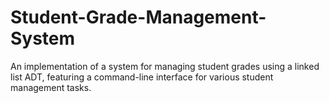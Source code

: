 # Student-Grade-Management-System
An implementation of a system for managing student grades using a linked list ADT, featuring a command-line interface for various student management tasks.
